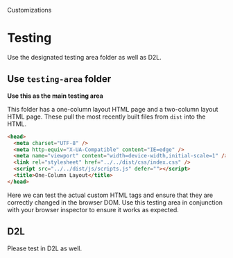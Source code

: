 <p class="section-text">Customizations</p>

# Testing

Use the designated testing area folder as well as D2L.

## Use `testing-area` folder

**Use this as the main testing area**

This folder has a one-column layout HTML page and a two-column layout HTML page. These pull the most recently built files from `dist` into the HTML.

```html
<head>
  <meta charset="UTF-8" />
  <meta http-equiv="X-UA-Compatible" content="IE=edge" />
  <meta name="viewport" content="width=device-width,initial-scale=1" />
  <link rel="stylesheet" href="../../dist/css/index.css" />
  <script src="../../dist/js/scripts.js" defer=""></script>
  <title>One-Column Layout</title>
</head>
```

Here we can test the actual custom HTML tags and ensure that they are correctly changed in the browser DOM. Use this testing area in conjunction with your browser inspector to ensure it works as expected.

## D2L 

Please test in D2L as well.